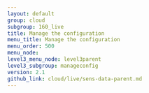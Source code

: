 ```yaml
---
layout: default
group: cloud
subgroup: 160_live
title: Manage the configuration
menu_title: Manage the configuration
menu_order: 500
menu_node:
level3_menu_node: level3parent
level3_subgroup: manageconfig
version: 2.1
github_link: cloud/live/sens-data-parent.md
---
```

